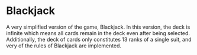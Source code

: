 # Blackjack
A very simplified version of the game, Blackjack. In this version, the deck is infinite which means all cards remain in 
the deck even after being selected. Additionally, the deck of cards only constitutes 13 ranks of a single suit, and very 
of the rules of Blackjack are implemented.
